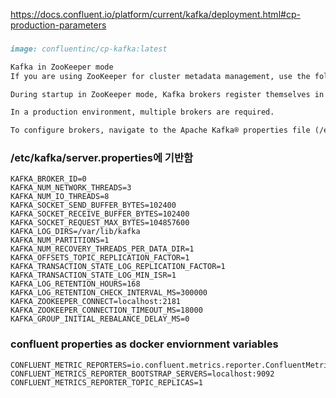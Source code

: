 
https://docs.confluent.io/platform/current/kafka/deployment.html#cp-production-parameters

### 
```markdown
image: confluentinc/cp-kafka:latest
```

```markdown
Kafka in ZooKeeper mode
If you are using ZooKeeper for cluster metadata management, use the following guidelines.

During startup in ZooKeeper mode, Kafka brokers register themselves in ZooKeeper to become a member of the cluster.

In a production environment, multiple brokers are required.

To configure brokers, navigate to the Apache Kafka® properties file (/etc/kafka/server.properties) and customize the following:
```


### /etc/kafka/server.properties에 기반함
```shell
KAFKA_BROKER_ID=0
KAFKA_NUM_NETWORK_THREADS=3
KAFKA_NUM_IO_THREADS=8
KAFKA_SOCKET_SEND_BUFFER_BYTES=102400
KAFKA_SOCKET_RECEIVE_BUFFER_BYTES=102400
KAFKA_SOCKET_REQUEST_MAX_BYTES=104857600
KAFKA_LOG_DIRS=/var/lib/kafka
KAFKA_NUM_PARTITIONS=1
KAFKA_NUM_RECOVERY_THREADS_PER_DATA_DIR=1
KAFKA_OFFSETS_TOPIC_REPLICATION_FACTOR=1
KAFKA_TRANSACTION_STATE_LOG_REPLICATION_FACTOR=1
KAFKA_TRANSACTION_STATE_LOG_MIN_ISR=1
KAFKA_LOG_RETENTION_HOURS=168
KAFKA_LOG_RETENTION_CHECK_INTERVAL_MS=300000
KAFKA_ZOOKEEPER_CONNECT=localhost:2181
KAFKA_ZOOKEEPER_CONNECTION_TIMEOUT_MS=18000
KAFKA_GROUP_INITIAL_REBALANCE_DELAY_MS=0
```

### confluent properties as docker enviornment variables
```shell
CONFLUENT_METRIC_REPORTERS=io.confluent.metrics.reporter.ConfluentMetricsReporter
CONFLUENT_METRICS_REPORTER_BOOTSTRAP_SERVERS=localhost:9092
CONFLUENT_METRICS_REPORTER_TOPIC_REPLICAS=1
```




